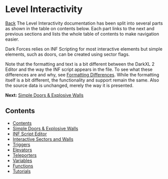 # Level Interactivity
[Back](local://Manual)
The Level Interactivity documentation has been split into several parts as shown in the table on contents below. Each part links to the next and previous sections and lists the whole table of contents to make navigation easier.

Dark Forces relies on INF Scripting for most interactive elements but simple elements, such as doors, can be created using sector flags.

Note that the formatting and text is a bit different between the DarkXL 2 Editor and the way the INF script appears in the file. To see what these differences are and why, see [Formatting Differences](local://Inf_FormattingDifferences). While the formatting itself is a bit different, the functionality and support remain the same. Also the source data is unchanged, merely the way it is presented.

**Next:** [Simple Doors & Explosive Walls](local://Inf_SimpleInteractiveElements)
## Contents
  * [Contents](local://InfScript)
  * [Simple Doors & Explosive Walls](local://Inf_SimpleInteractiveElements)
  * [INF Script Editor](local://Inf_Editor)
  * [Interactive Sectors and Walls](local://Inf_InteractiveElements)
  * [Triggers](local://Inf_Triggers)
  * [Elevators](local://Inf_Elevators)
  * [Teleporters](local://Inf_Teleporters)
  * [Variables](local://Inf_Variables)
  * [Functions](local://Inf_Functions)
  * [Tutorials](local://Inf_Tutorials)

